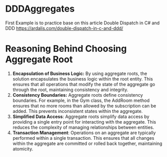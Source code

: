 # DDDAggregates
First Example is to practice base on this article Double Dispatch in C# and DDD
https://ardalis.com/double-dispatch-in-c-and-ddd/

# Reasoning Behind Choosing Aggregate Root
1.	__Encapsulation of Business Logic:__ By using aggregate roots, the solution encapsulates the business logic within the root entity. This ensures that all operations that modify the state of the aggregate go through the root, maintaining consistency and integrity.
2.	__Consistency Boundaries:__ Aggregate roots define consistency boundaries. For example, in the Gym class, the AddRoom method ensures that no more rooms than allowed by the subscription can be added. This prevents inconsistent states within the aggregate.
3.	__Simplified Data Access__: Aggregate roots simplify data access by providing a single entry point for interacting with the aggregate. This reduces the complexity of managing relationships between entities.
4.	__Transaction Management__: Operations on an aggregate are typically performed within a single transaction. This ensures that all changes within the aggregate are committed or rolled back together, maintaining atomicity.
